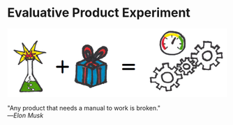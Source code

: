 # Evaluative Product Experiment

![](../.gitbook/assets/framework---lean-startup-playbook---evaluative-product-experiment.png)

"Any product that needs a manual to work is broken."\
—_Elon Musk_
